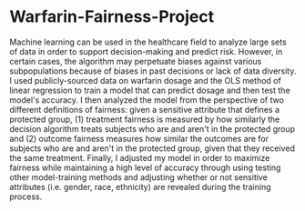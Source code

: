 # Warfarin-Fairness-Project

Machine learning can be used in the healthcare field to analyze large sets of data in order to support decision-making and predict risk. However, in certain cases, the algorithm may perpetuate biases against various subpopulations because of biases in past decisions or lack of data diversity. I used publicly-sourced data on warfarin dosage and the OLS method of linear regression to train a model that can predict dosage and then test the model's accuracy. I then analyzed the model from the perspective of two different definitions of fairness: given a sensitive attribute that defines a protected group, (1) treatment fairness is measured by how similarly the decision algorithm treats subjects who are and aren't in the protected group and (2) outcome fairness measures how similar the outcomes are for subjects who are and aren't in the protected group, given that they received the same treatment. Finally, I adjusted my model in order to maximize fairness while maintaining a high level of accuracy through using testing other model-training methods and adjusting whether or not sensitive attributes (i.e. gender, race, ethnicity) are revealed during the training process.
